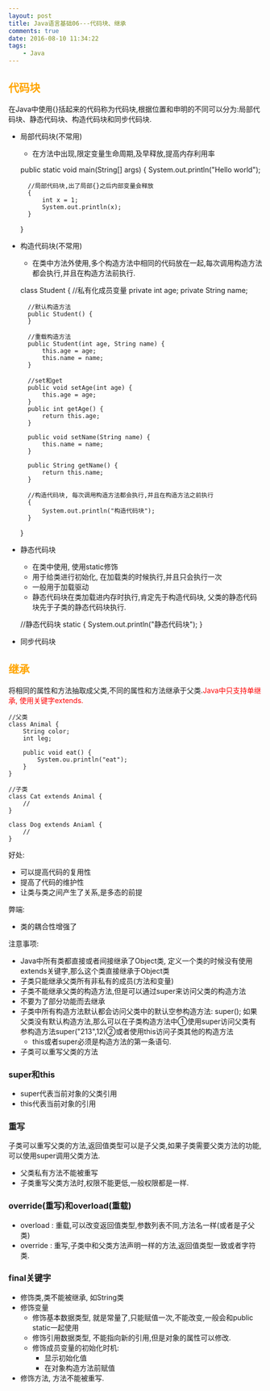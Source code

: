 ```yaml
---
layout: post
title: Java语言基础06---代码块、继承
comments: true
date: 2016-08-10 11:34:22
tags:
	- Java
---
```



## <font color=orange>代码块</font>
在Java中使用{}括起来的代码称为代码块,根据位置和申明的不同可以分为:局部代码块、静态代码块、构造代码块和同步代码块.
<!--more-->

* 局部代码块(不常用)
	* 在方法中出现,限定变量生命周期,及早释放,提高内存利用率


	
	public static void main(String[] args) {
		System.out.println("Hello world");
		
		//局部代码块,出了局部{}之后内部变量会释放
		{
			int x = 1;
			System.out.println(x);
		}
	}

* 构造代码块(不常用)
	* 在类中方法外使用,多个构造方法中相同的代码放在一起,每次调用构造方法都会执行,并且在构造方法前执行.


	class Student {
		//私有化成员变量
		private int age;
		private String name;
		
		//默认构造方法
		public Student() {
		}

		//重载构造方法
		public Student(int age, String name) {
			this.age = age;
			this.name = name;
		}

		//set和get
		public void setAge(int age) {
			this.age = age;
		}
		public int getAge() {
			return this.age;
		}

		public void setName(String name) {
			this.name = name;
		}
		
		public String getName() {
			return this.name;
		}
		
		//构造代码块, 每次调用构造方法都会执行,并且在构造方法之前执行
		{
			System.out.println("构造代码块");
		}
	}


* 静态代码块
	* 在类中使用, 使用static修饰
	* 用于给类进行初始化, 在加载类的时候执行,并且只会执行一次
	* 一般用于加载驱动
	* 静态代码块在类加载进内存时执行,肯定先于构造代码块, 父类的静态代码块先于子类的静态代码块执行.


	//静态代码块
	static {
		System.out.println("静态代码块");
	}

* 同步代码块


## <font color=orange>继承</font>
将相同的属性和方法抽取成父类,不同的属性和方法继承于父类.<font color=red>Java中只支持单继承, 使用关键字extends.</font>

	//父类
	class Animal {
		String color;
		int leg;
		
		public void eat() {
			System.ou.println("eat");
		}
	}

	//子类
	class Cat extends Animal {
		//
	}

	class Dog extends Aniaml {
		//
	}
好处:

* 可以提高代码的复用性
* 提高了代码的维护性
* 让类与类之间产生了关系,是多态的前提
 
弊端:

* 类的耦合性增强了

注意事项:

* Java中所有类都直接或者间接继承了Object类, 定义一个类的时候没有使用extends关键字,那么这个类直接继承于Object类
* 子类只能继承父类所有非私有的成员(方法和变量)
* 子类不能继承父类的构造方法,但是可以通过super来访问父类的构造方法
* 不要为了部分功能而去继承
* 子类中所有构造方法默认都会访问父类中的默认空参构造方法: super(); 如果父类没有默认构造方法,那么可以在子类构造方法中①使用super访问父类有参构造方法super("213",12)②或者使用this访问子类其他的构造方法
	* this或者super必须是构造方法的第一条语句.
* 子类可以重写父类的方法

### super和this
* super代表当前对象的父类引用
* this代表当前对象的引用

### 重写
子类可以重写父类的方法,返回值类型可以是子父类,如果子类需要父类方法的功能,可以使用super调用父类方法. 
* 父类私有方法不能被重写
* 子类重写父类方法时,权限不能更低,一般权限都是一样.

### override(重写)和overload(重载)
* overload : 重载,可以改变返回值类型,参数列表不同,方法名一样(或者是子父类)
* override : 重写,子类中和父类方法声明一样的方法,返回值类型一致或者字符类.

### final关键字
* 修饰类,类不能被继承, 如String类
* 修饰变量
	* 修饰基本数据类型, 就是常量了,只能赋值一次,不能改变,一般会和public static一起使用
	* 修饰引用数据类型, 不能指向新的引用,但是对象的属性可以修改.
	* 修饰成员变量的初始化时机:
		* 显示初始化值
		* 在对象构造方法前赋值 
* 修饰方法, 方法不能被重写.